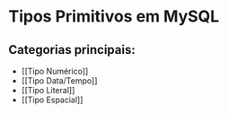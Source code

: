 # Tipos Primitivos em MySQL

## Categorias principais:
- [[Tipo Numérico]]
- [[Tipo Data/Tempo]]
- [[Tipo Literal]]
- [[Tipo Espacial]]



